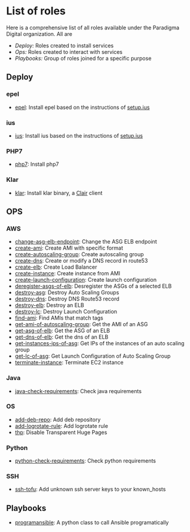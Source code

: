 # List of roles

Here is a comprehensive list of all roles available under the Paradigma Digital organization. All are

* *Deploy:* Roles created to install services
* *Ops:* Roles created to interact with services
* *Playbooks:* Group of roles joined for a specific purpose

## Deploy

### epel
* [epel](https://github.com/paradigmadigital/epel): Install epel based on the instructions of [setup.ius](https://setup.ius.io/)

### ius
* [ius](https://github.com/paradigmadigital/ius): Install ius based on the instructions of [setup.ius](https://setup.ius.io/)

### PHP7
* [php7](https://github.com/paradigmadigital/php7): Install php7

### Klar
* [klar](https://github.com/paradigmadigital/klar): Install klar binary, a [Clair](https://github.com/coreos/clair/) client

## OPS

### AWS
* [change-asg-elb-endpoint](https://github.com/paradigmadigital/change-asg-elb-endpoint): Change the ASG ELB endpoint
* [create-ami](https://github.com/paradigmadigital/create-ami): Create AMI with specific format
* [create-autoscaling-group](https://github.com/paradigmadigital/create-autoscaling-group): Create autoscaling group
* [create-dns](https://github.com/paradigmadigital/create-dns): Create or modify a DNS record in route53
* [create-elb](https://github.com/paradigmadigital/create-elb): Create Load Balancer
* [create-instance](https://github.com/paradigmadigital/create-instance): Create instance from AMI
* [create-launch-configuration](https://github.com/paradigmadigital/create-launch-configuration): Create launch configuration
* [deregister-asgs-of-elb](https://github.com/paradigmadigital/deregister-asgs-of-elb): Desregister the ASGs of a selected ELB
* [destroy-asg](https://github.com/paradigmadigital/destroy-asg): Destroy Auto Scaling Groups
* [destroy-dns](https://github.com/paradigmadigital/destroy-dns): Destroy DNS Route53 record
* [destroy-elb](https://github.com/paradigmadigital/destroy-elb): Destroy an ELB
* [destroy-lc](https://github.com/paradigmadigital/destroy-lc): Destroy Launch Configuration
* [find-ami](https://github.com/paradigmadigital/find-ami): Find AMIs that match tags
* [get-ami-of-autoscaling-group](https://github.com/paradigmadigital/get-ami-of-autoscaling-group): Get the AMI of an ASG
* [get-asg-of-elb](https://github.com/paradigmadigital/get-asg-of-elb): Get the ASG of an ELB
* [get-dns-of-elb](https://github.com/paradigmadigital/get-dns-of-elb): Get the dns of an ELB
* [get-instances-ips-of-asg](https://github.com/paradigmadigital/get-instances-ips-of-asg): Get IPs of the instances of an auto scaling group
* [get-lc-of-asg](https://github.com/paradigmadigital/get-lc-of-asg): Get Launch Configuration of Auto Scaling Group
* [terminate-instance](https://github.com/paradigmadigital/terminate-ec2): Terminate EC2 instance

### Java
* [java-check-requirements](https://github.com/paradigmadigital/java-check-requirements): Check java requirements

### OS
* [add-deb-repo](https://github.com/paradigmadigital/add-deb-repo): Add deb repository
* [add-logrotate-rule](https://github.com/paradigmadigital/add-logrotate-rule): Add logrotate rule
* [thp](https://github.com/paradigmadigital/thp): Disable Transparent Huge Pages

### Python
* [python-check-requirements](https://github.com/paradigmadigital/python-check-requirements): Check python requirements

### SSH
* [ssh-tofu](https://github.com/paradigmadigital/ansible_role_ssh-tofu): Add unknown ssh server keys to your known_hosts

## Playbooks
* [programansible](https://github.com/paradigmadigital/programansible): A python class to call Ansible programatically
